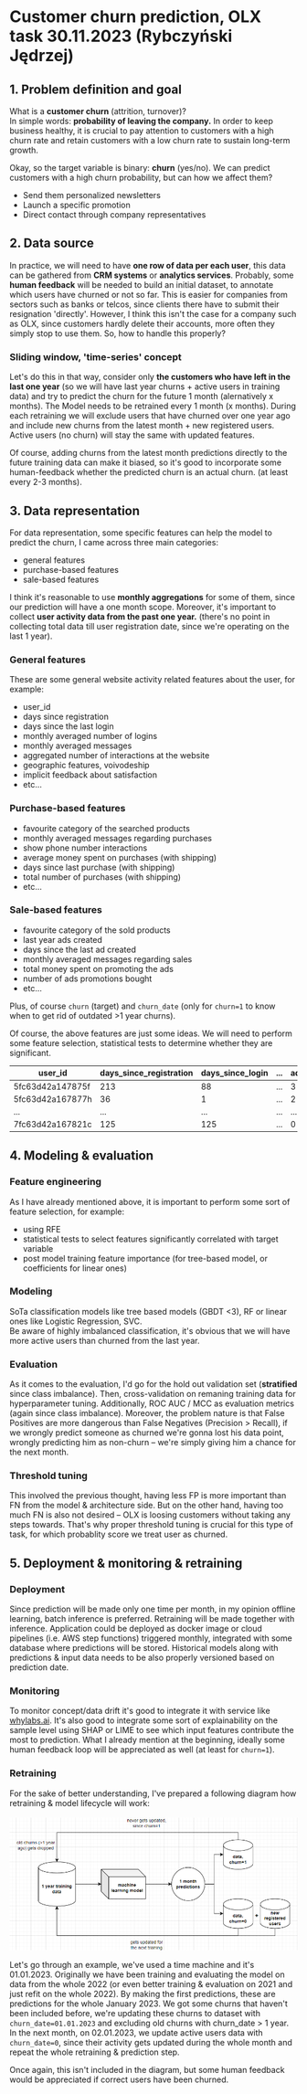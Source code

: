# Customer churn prediction, OLX task 30.11.2023 (Rybczyński Jędrzej)

## 1. Problem definition and goal

What is a **customer churn** (attrition, turnover)? <br>
In simple words: **probability of leaving the company.**
In order to keep business healthy, it is crucial to pay attention to customers with a high churn rate and retain customers with a low churn rate to sustain long-term growth.

Okay, so the target variable is binary: **churn** (yes/no). We can predict customers with a high churn probability, but can how we affect them?
- Send them personalized newsletters
- Launch a specific promotion 
- Direct contact through company representatives

## 2. Data source

In practice, we will need to have **one row of data per each user**, this data can be gathered from **CRM systems** or **analytics services**. Probably, some **human feedback** will be needed to build an initial dataset, to annotate which users have churned or not so far. This is easier for companies from sectors such as banks or telcos, since clients there have to submit their resignation 'directly'. However, I think this isn't the case for a company such as OLX, since customers hardly delete their accounts, more often they simply stop to use them. So, how to handle this properly?

### Sliding window, 'time-series' concept

Let's do this in that way, consider only **the customers who have left in the last one year** (so we will have last year churns + active users in training data) and try to predict the churn for the future 1 month (alernatively x months). The Model needs to be retrained every 1 month (x months). During each retraining we will exclude users that have churned over one year ago and include new churns from the latest month + new  registered users. Active users (no churn) will stay the same with updated features.

Of course, adding churns from the latest month predictions directly to the future training data can make it biased, so it's good to incorporate some human-feedback whether the predicted churn is an actual churn. (at least every 2-3 months).

## 3. Data representation

For data representation, some specific features can help the model to predict the churn, I came across three main categories:
- general features
- purchase-based features
- sale-based features

I think it's reasonable to use **monthly aggregations** for some of them, since our prediction will have a one month scope. Moreover, it's important to collect **user activity data from the past one year.** (there's no point in collecting total data till user registration date, since we're operating on the last 1 year). 

### General features

These are some general website activity related features about the user, for example: 
- user_id
- days since registration
- days since the last login 
- monthly averaged number of logins
- monthly averaged messages
- aggregated number of interactions at the website 
- geographic features, voivodeship
- implicit feedback about satisfaction
- etc...

### Purchase-based features
- favourite category of the searched products
- monthly averaged messages regarding purchases
- show phone number interactions
- average money spent on purchases (with shipping)
- days since last purchase (with shipping)
- total number of purchases (with shipping)
- etc...

### Sale-based features
- favourite category of the sold products
- last year ads created
- days since the last ad created
- monthly averaged messages regarding sales
- total money spent on promoting the ads
- number of ads promotions bought
- etc...

Plus, of course `churn` (target) and `churn_date` (only for `churn=1` to know when to get rid of outdated >1 year churns).

Of course, the above features are just some ideas. We will need to perform some feature selection, statistical tests to determine whether they are significant.

| user_id | days_since_registration | days_since_login  | ... | ads_created | money_spent_ads | churn_date | churn |
| --- | --- | --- | --- | --- | --- | --- | --- |
| 5fc63d42a147875f |213 | 88 | ... | 3 | 15.0 | 01.07.2022 | 1 |
| 5fc63d42a167877h |36 | 1 | ... | 2 | 0.0 | None | 0 |
| ... | ... | ... | ... | ... | ... | ... | ... |
| 7fc63d42a167821c |125 | 125 | ... | 0 | 0.0 | 01.12.2022 | 1 |

## 4. Modeling & evaluation

### Feature engineering

As I have already mentioned above, it is important to perform some sort of feature selection, for example:
- using RFE
- statistical tests to select features significantly correlated with target variable
- post model training feature importance (for tree-based model, or coefficients for linear ones)

### Modeling 

SoTa classification models like tree based models (GBDT <3), RF or linear ones like Logistic Regression, SVC. <br>
Be aware of highly imbalanced classification, it's obvious that we will have more active users than churned from the last year.

### Evaluation

As it comes to the evaluation, I'd go for the hold out validation set (**stratified** since class imbalance). Then, cross-validation on remaning training data for hyperparameter tuning. Additionally, ROC AUC / MCC as evaluation metrics (again since class imbalance). Moreover, the problem nature is that False Positives are more dangerous than False Negatives (Precision > Recall), if we wrongly predict someone as churned we're gonna lost his data point, wrongly predicting him as non-churn – we're simply giving him a chance for the next month.

### Threshold tuning

This involved the previous thought, having less FP is more important than FN from the model & architecture side. But on the other hand, having too much FN is also not desired – OLX is loosing customers without taking any steps towards. That's why proper threshold tuning is crucial for this type of task, for which probablity score we treat user as churned.

## 5. Deployment & monitoring & retraining

### Deployment

Since prediction will be made only one time per month, in my opinion offline learning, batch inference is preferred. Retraining will be made together with inference. Application could be deployed as docker image or cloud pipelines (i.e. AWS step functions) triggered monthly, integrated with some database where predictions will be stored. Historical models along with predictions & input data needs to be also properly versioned based on prediction date.

### Monitoring

To monitor concept/data drift it's good to integrate it with service like [whylabs.ai](https://whylabs.ai/). It's also good to integrate some sort of explainability on the sample level using SHAP or LIME to see which input features contribute the most to prediction. What I already mention at the beginning, ideally some human feedback loop will be appreciated as well (at least for `churn=1`). 

### Retraining

For the sake of better understanding, I've prepared a following diagram how retraining & model lifecycle will work: <br><br>
![model-lifecycle](./model-lifecycle.png)


Let's go through an example, we've used a time machine and it's 01.01.2023. Originally we have been training and evaluating the model on data from the whole 2022 (or even better training & evaluation on 2021 and just refit on the whole 2022). By making the first predictions, these are predictions for the whole January 2023. We got some churns that haven't been included before, we're updating these churns to dataset with `churn_date=01.01.2023` and excluding old churns with churn_date > 1 year. In the next month, on 02.01.2023, we update active users data with `churn_date=0`, since their activity gets updated during the whole month and repeat the whole retraining & prediction step.

Once again, this isn't included in the diagram, but some human feedback would be appreciated if correct users have been churned.


```python

```
